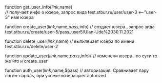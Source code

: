 

function get_user_info($link,$name)   
// получает инфо о юзере, запрос вида test.stbur.ru/user/user-3  <--"user-3" имя юзера


function create_user($link,$name,$pass,$info)
// создает юзера , запрос вида test.stbur.ru/create/user-5/pass_user5/Ulan-Ude%2030.11.2021

function delete_user($link,$name)
// выпилвиает юзера по имени test.stbur.ru/delete/user-2
  

function update_user($link,$name,$pass,$info){
// изменени юзера . по сути то же что и create_user

function auth_user($link,$name,$pass)
// авторизация. Сравнивает пару логин-пароль, при успехе возвращает autorized



